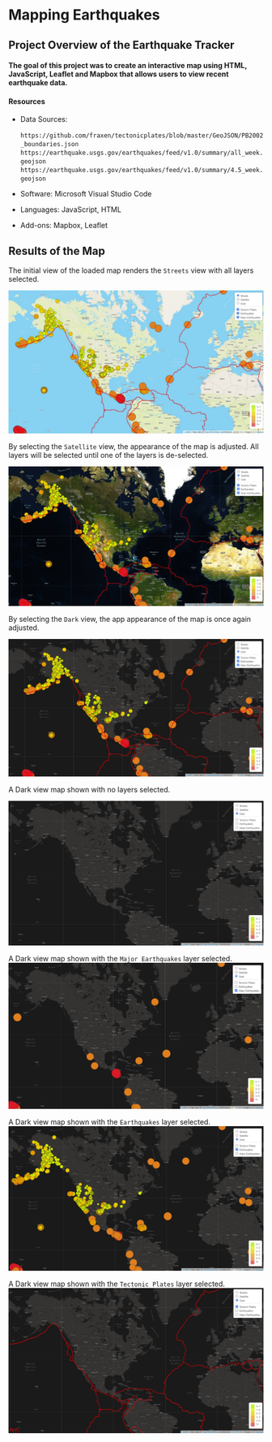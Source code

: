 # Mapping Earthquakes

## Project Overview of the Earthquake Tracker
#### The goal of this project was to create an interactive map using HTML, JavaScript, Leaflet and Mapbox that allows users to view recent earthquake data.

#### Resources
- Data Sources: <p>
`https://github.com/fraxen/tectonicplates/blob/master/GeoJSON/PB2002_boundaries.json`
`https://earthquake.usgs.gov/earthquakes/feed/v1.0/summary/all_week.geojson`
`https://earthquake.usgs.gov/earthquakes/feed/v1.0/summary/4.5_week.geojson`</p>

- Software:  Microsoft Visual Studio Code
- Languages:  JavaScript, HTML
- Add-ons:  Mapbox, Leaflet

## Results of the Map
The initial view of the loaded map renders the `Streets` view with all layers selected. 

![Streets View All Layers](https://github.com/frostbrosracing/Mapping_Earthquakes/blob/main/images/streets_all_layers.png)

By selecting the `Satellite` view, the appearance of the map is adjusted.  All layers will be selected until one of the layers is de-selected.

![Satellite View All Layers](https://github.com/frostbrosracing/Mapping_Earthquakes/blob/main/images/satellite_all_layers.png)

By selecting the `Dark` view, the app appearance of the map is once again adjusted.  

![Dark View All Layers](https://github.com/frostbrosracing/Mapping_Earthquakes/blob/main/images/dark_all_layers.png)

A Dark view map shown with no layers selected.

![Dark No Layers](https://github.com/frostbrosracing/Mapping_Earthquakes/blob/main/images/dark_no_layers.png)

A Dark view map shown with the `Major Earthquakes` layer selected.
![Dark Major Earthquakes](https://github.com/frostbrosracing/Mapping_Earthquakes/blob/main/images/dark_major_earthquakes.png)

A Dark view map shown with the `Earthquakes` layer selected.
![Dark All Earthquakes](https://github.com/frostbrosracing/Mapping_Earthquakes/blob/main/images/dark_earthquakes.png)

A Dark view map shown with the `Tectonic Plates` layer selected.
![Dark Tectonic Plates](https://github.com/frostbrosracing/Mapping_Earthquakes/blob/main/images/dark_tectonic_plates.png)

